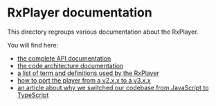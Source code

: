 # RxPlayer documentation #######################################################

This directory regroups various documentation about the RxPlayer.

You will find here:
  - [the complete API documentation](./api/index.md)
  - [the code architecture documentation](./architecture/index.md)
  - [a list of term and definitions used by the RxPlayer](./terms.md)
  - [how to port the player from a v2.x.x to a v3.x.x](./v2_to_v3.md)
  - [an article about why we switched our codebase from JavaScript to
    TypeScript](./why_typescript.md)
